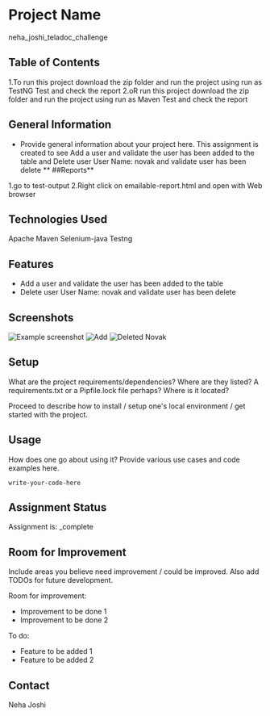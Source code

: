 
# Project Name
neha_joshi_teladoc_challenge

## Table of Contents
1.To run this project download the zip folder and run the project using run as TestNG Test and check the report 
2.oR run this project download the zip folder and run the project using run as Maven Test and check the report 


## General Information
- Provide general information about your project here.
This assignment is created to see Add a user and validate the user has been added to the table and Delete user User Name: novak and validate user has been delete 
**
##Reports**

1.go to test-output
2.Right click on emailable-report.html and open with Web browser

## Technologies Used
Apache Maven
Selenium-java
Testng


## Features

- Add a user and validate the user has been added to the table 
- Delete user User Name: novak and validate user has been delete



## Screenshots
![Example screenshot](./img/screenshot.png)
![Add](https://user-images.githubusercontent.com/103582123/165216533-90bf1c69-bedc-407e-83de-e502f0cee8ea.JPG)
![Deleted Novak](https://user-images.githubusercontent.com/103582123/165216587-11938b0e-1e18-46bc-8667-9416536bc675.JPG)



## Setup
What are the project requirements/dependencies? Where are they listed? A requirements.txt or a Pipfile.lock file perhaps? Where is it located?

Proceed to describe how to install / setup one's local environment / get started with the project.


## Usage
How does one go about using it?
Provide various use cases and code examples here.

`write-your-code-here`


## Assignment Status
Assignment is: _complete


## Room for Improvement
Include areas you believe need improvement / could be improved. Also add TODOs for future development.

Room for improvement:
- Improvement to be done 1
- Improvement to be done 2

To do:
- Feature to be added 1
- Feature to be added 2





## Contact
Neha Joshi
